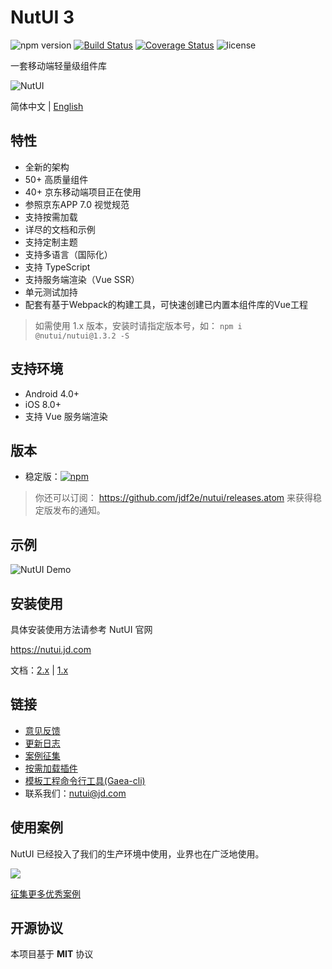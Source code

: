 # NutUI 3
![npm version](https://img.shields.io/npm/v/@nutui/nutui.svg)  [![Build Status](https://api.travis-ci.org/jdf2e/nutui.svg?branch=master)](https://github.com/jdf2e/nutui/) [![Coverage Status](https://coveralls.io/repos/github/jdf2e/nutui/badge.svg?branch=master)](https://coveralls.io/github/jdf2e/nutui?branch=master) ![license](https://img.shields.io/npm/l/@nutui/nutui.svg)
 
一套移动端轻量级组件库
    
![NutUI](https://img11.360buyimg.com/uba/jfs/t1/11117/21/3608/18942/5c20ab52E35e5a500/02e3c1f89cd3dad1.png)

简体中文 | [English](./README.md)

## 特性

* 全新的架构
* 50+ 高质量组件
* 40+ 京东移动端项目正在使用
* 参照京东APP 7.0 视觉规范
* 支持按需加载
* 详尽的文档和示例
* 支持定制主题
* 支持多语言（国际化）
* 支持 TypeScript
* 支持服务端渲染（Vue SSR）
* 单元测试加持
* 配套有基于Webpack的构建工具，可快速创建已内置本组件库的Vue工程 

> 如需使用 1.x 版本，安装时请指定版本号，如： `npm i @nutui/nutui@1.3.2 -S`

## 支持环境

* Android 4.0+
* iOS 8.0+
* 支持 Vue 服务端渲染

## 版本

* 稳定版：[![npm](https://img.shields.io/npm/v/@nutui/nutui.svg)](https://www.npmjs.com/package/@nutui/nutui)

> 你还可以订阅： https://github.com/jdf2e/nutui/releases.atom 来获得稳定版发布的通知。

## 示例

![NutUI Demo](https://img14.360buyimg.com/uba/s260x260_jfs/t1/32118/11/559/2782/5c3d81ecEbda0c0f1/5f2b637d11817204.png)

## 安装使用

具体安装使用方法请参考 NutUI 官网 

https://nutui.jd.com

文档：[2.x](https://nutui.jd.com/default.html#/start) | [1.x](https://nutui.jd.com/1x/index.html#/intro)

## 链接
* [意见反馈](https://github.com/jdf2e/nutui/issues)
* [更新日志](https://github.com/jdf2e/nutui/releases)
* [案例征集](https://github.com/jdf2e/nutui/issues/16)
* [按需加载插件](https://www.npmjs.com/package/@nutui/babel-plugin-separate-import)
* [模板工程命令行工具(Gaea-cli)](https://github.com/jdf2e/Gaea4)
* 联系我们：nutui@jd.com


## 使用案例

NutUI 已经投入了我们的生产环境中使用，业界也在广泛地使用。

<img src="https://raw.githubusercontent.com/richard1015/nutui-user-cases/master/user-cases.jpg" />

[征集更多优秀案例](https://github.com/richard1015/nutui-user-cases)

## 开源协议

本项目基于 **MIT** 协议